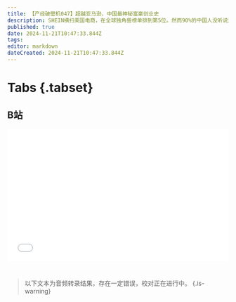 ```yaml
---
title: 【产经破壁机047】超越亚马逊，中国最神秘富豪创业史
description: SHEIN横扫美国电商，在全球独角兽榜单排到第5位。然而90%的中国人没听说过，也买不到。今天来了解一下中国电商出海第一人、中国最神秘的富豪——SHEIN的创始人许仰天。【产经破壁机047】
published: true
date: 2024-11-21T10:47:33.844Z
tags: 
editor: markdown
dateCreated: 2024-11-21T10:47:33.844Z
---
```


# Tabs {.tabset}

## B站

<div style="position: relative; padding: 30% 45%;">
<iframe style="position: absolute; width: 100%; height: 100%; left: 0; top: 0;" src="//player.bilibili.com/player.html?&bvid=BV1qGUQYiELh&page=1&as_wide=1&high_quality=1&danmaku=1&autoplay=0" scrolling="no" border="0" frameborder="no" framespacing="0" allowfullscreen="true"></iframe>
</div>


#

> 以下文本为音频转录结果，存在一定错误，校对正在进行中。
{.is-warning}

